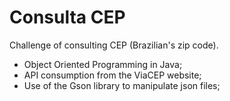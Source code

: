 # Consulta CEP

Challenge of consulting CEP (Brazilian's zip code).
- Object Oriented Programming in Java;
- API consumption from the ViaCEP website;
- Use of the Gson library to manipulate json files;
